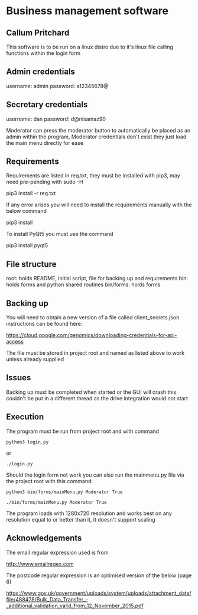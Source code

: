 # Business management software
## Callum Pritchard

This software is to be run on a linux distro
due to it's linux file calling functions within
the login form

## Admin credentials

username: admin
password: a12345678@

## Secretary credentials

username: dan
password: d@nisamaz90

Moderator can press the moderator button to automatically
be placed as an admin within the program, Moderator credentials
don't exist they just load the main menu directly for ease

## Requirements

Requirements are listed in req.txt,
they must be installed with pip3,
may need pre-pending with sudo -H

pip3 install -r req.txt

If any error arises you will need to install the
requirements manually with the below command

pip3 install <name-of-package>

To install PyQt5 you must use the command

pip3 install pyqt5

## File structure

root: holds README, initial script, file for backing up and requirements
bin: holds forms and python shared routines
bin/forms: holds forms

## Backing up

You will need to obtain a new version of a file called client_secrets.json
instructions can be found here:

https://cloud.google.com/genomics/downloading-credentials-for-api-access

The file must be stored in project root and named as listed above to work
unless already supplied

## Issues

Backing up must be completed when started or the GUI will crash
this couldn't be put in a different thread as the drive integration
would not start

## Execution

The program must be run from project root and with command

`python3 login.py`

or 

`./login.py`

Should the login form not work you can also run the mainmenu.py
file via the project root with this command:

`python3 bin/forms/mainMenu.py Moderator True`

`./bin/forms/mainMenu.py Moderator True`

The program loads with 1280x720 resolution and works best on any
resolution equal to or better than it, it doesn't support scaling

## Acknowledgements

The email regular expression used is from

http://www.emailregex.com

The postcode regular expression is an optimised version of the below (page 6)

https://www.gov.uk/government/uploads/system/uploads/attachment_data/file/488478/Bulk_Data_Transfer_-_additional_validation_valid_from_12_November_2015.pdf

